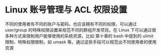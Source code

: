# Linux 账号管理与 ACL 权限设置

不同的使用者有不同的账户与密码，也应该拥有不同的权限，可以通过 user/group 的特殊权限设置来规范不同的群组开发项目。在 Linux 下可以通过很多种方式来限制用户能够使用的系统资源，比如 第十章的 bash 中提到的 ulimit 限制、特殊权限限制，如 umask 等。通过这些手段可以规范出不同使用者的使用资源

